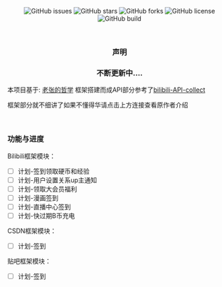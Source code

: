 ﻿

<p align="center">
    <a href="https://github.com/jock-x/QuartzAdmin/issues" style="text-decoration:none">
        <img src="https://img.shields.io/github/issues/jock-x/QuartzAdmin.svg" alt="GitHub issues"/>
    </a>
    <a href="https://github.com/jock-x/QuartzAdmin/stargazers" style="text-decoration:none" >
        <img src="https://img.shields.io/github/stars/jock-x/QuartzAdmin.svg" alt="GitHub stars"/>
    </a>
    <a href="https://github.com/jock-x/QuartzAdmin/network" style="text-decoration:none" >
        <img src="https://img.shields.io/github/forks/jock-x/QuartzAdmin.svg" alt="GitHub forks"/>
    </a>
    <a href="https://github.com/jock-x/QuartzAdmin/blob/master/LICENSE" style="text-decoration:none" >
        <img src="https://img.shields.io/github/license/jock-x/QuartzAdmin.svg" alt="GitHub license"/>
    </a>
    <a href="https://dotnet.microsoft.com/download/dotnet/5.0" style="text-decoration:none">
        <img src="https://img.shields.io/badge/sdk-5.0.1-d.svg" alt="GitHub build"/>
    </a>
</p>
&nbsp;
&nbsp;

<h3 align="center">声明</h3>  
<h3 align="center">不断更新中....</h3>  

本项目基于: [老张的哲学](https://www.cnblogs.com/laozhang-is-phi/) 框架搭建而成API部分参考了[bilibili-API-collect](https://github.com/SocialSisterYi/bilibili-API-collect)

框架部分就不细讲了如果不懂得华请点击上方连接查看原作者介绍

&nbsp;

### 功能与进度

Bilibili框架模块：  
- [ ] 计划-签到领取硬币和经验
- [ ] 计划-用户设置关系up主通知
- [ ] 计划-领取大会员福利
- [ ] 计划-漫画签到
- [ ] 计划-直播中心签到
- [ ] 计划-快过期B币充电

CSDN框架模块：  
- [ ] 计划-签到

贴吧框架模块：  
- [ ] 计划-签到
